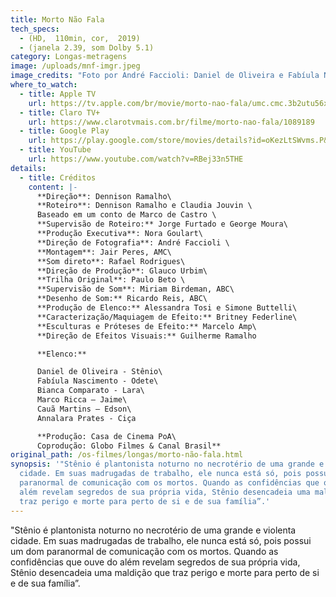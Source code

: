 ```yaml
---
title: Morto Não Fala
tech_specs:
  - (HD,  110min, cor,  2019)
  - (janela 2.39, som Dolby 5.1)
category: Longas-metragens
image: /uploads/mnf-imgr.jpeg
image_credits: "Foto por André Faccioli: Daniel de Oliveira e Fabíula Nascimento"
where_to_watch:
  - title: Apple TV
    url: https://tv.apple.com/br/movie/morto-nao-fala/umc.cmc.3b2utu56x13h5nvz87bl50ewj?action=play
  - title: Claro TV+
    url: https://www.clarotvmais.com.br/filme/morto-nao-fala/1089189
  - title: Google Play
    url: https://play.google.com/store/movies/details?id=oKezLtSWvms.P&pli=1
  - title: YouTube
    url: https://www.youtube.com/watch?v=RBej33n5THE
details:
  - title: Créditos
    content: |-
      **Direção**: Dennison Ramalho\
      **Roteiro**: Dennison Ramalho e Claudia Jouvin \
      Baseado em um conto de Marco de Castro \
      **Supervisão de Roteiro:** Jorge Furtado e George Moura\
      **Produção Executiva**: Nora Goulart\
      **Direção de Fotografia**: André Faccioli \
      **Montagem**: Jair Peres, AMC\
      **Som direto**: Rafael Rodrigues\
      **Direção de Produção**: Glauco Urbim\
      **Trilha Original**: Paulo Beto \
      **Supervisão de Som**: Miriam Birdeman, ABC\
      **Desenho de Som:** Ricardo Reis, ABC\
      **Produção de Elenco:** Alessandra Tosi e Simone Buttelli\
      **Caracterização/Maquiagem de Efeito:** Britney Federline\
      **Esculturas e Próteses de Efeito:** Marcelo Amp\
      **Direção de Efeitos Visuais:** Guilherme Ramalho

      **Elenco:** 

      Daniel de Oliveira - Stênio\
      Fabíula Nascimento - Odete\
      Bianca Comparato - Lara\
      Marco Ricca – Jaime\
      Cauã Martins – Edson\
      Annalara Prates - Ciça

      **Produção: Casa de Cinema PoA\
      Coprodução: Globo Filmes & Canal Brasil**
original_path: /os-filmes/longas/morto-não-fala.html
synopsis: '"Stênio é plantonista noturno no necrotério de uma grande e violenta
  cidade. Em suas madrugadas de trabalho, ele nunca está só, pois possui um dom
  paranormal de comunicação com os mortos. Quando as confidências que ouve do
  além revelam segredos de sua própria vida, Stênio desencadeia uma maldição que
  traz perigo e morte para perto de si e de sua família”.'
---
```

"Stênio é plantonista noturno no necrotério de uma grande e violenta cidade. Em suas madrugadas de trabalho, ele nunca está só, pois possui um dom paranormal de comunicação com os mortos. Quando as confidências que ouve do além revelam segredos de sua própria vida, Stênio desencadeia uma maldição que traz perigo e morte para perto de si e de sua família”.